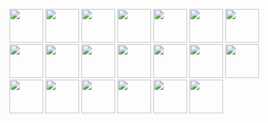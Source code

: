 <p align="left">
<img src="https://cdn.jsdelivr.net/gh/devicons/devicon/icons/c/c-original.svg" height="60"/>
<img src="https://cdn.jsdelivr.net/gh/devicons/devicon/icons/cplusplus/cplusplus-original.svg" height="60"/>
<img src="https://cdn.jsdelivr.net/gh/devicons/devicon/icons/python/python-original.svg" height="60"/>
<img src="https://cdn.jsdelivr.net/gh/devicons/devicon/icons/jupyter/jupyter-original-wordmark.svg" height="60"/>
<img src="https://cdn.jsdelivr.net/gh/devicons/devicon/icons/java/java-original-wordmark.svg" height="60"/>
<img src="https://cdn.jsdelivr.net/gh/devicons/devicon/icons/html5/html5-original.svg" height="60"/>
<img src="https://cdn.jsdelivr.net/gh/devicons/devicon/icons/css3/css3-original.svg" height="60"/>
<img src="https://cdn.jsdelivr.net/gh/devicons/devicon/icons/javascript/javascript-original.svg" height="60"/>
<img src="https://static-00.iconduck.com/assets.00/node-js-icon-454x512-nztofx17.png"height="60"/>
<img src="https://cdn.jsdelivr.net/gh/devicons/devicon@latest/icons/bootstrap/bootstrap-original.svg"height="60"/>
<img src="https://upload.wikimedia.org/wikipedia/commons/b/bf/Status_iucn_EX_icon_blank.svg" height="60"/>
<img src="https://cdn.jsdelivr.net/gh/devicons/devicon/icons/mysql/mysql-original-wordmark.svg" height="60"/>
<img src="https://cdn.jsdelivr.net/gh/devicons/devicon@latest/icons/json/json-plain.svg" height="60"/>
<img src="https://cdn.jsdelivr.net/gh/devicons/devicon@latest/icons/npm/npm-original-wordmark.svg" height="60"/>
<img src="https://upload.wikimedia.org/wikipedia/commons/b/b0/Openstreetmap_logo.svg"height="60"/> 
<img src="https://upload.wikimedia.org/wikipedia/commons/thumb/1/13/Leaflet_logo.svg/1280px-Leaflet_logo.svg.png" height="60"/>
<img src="https://cdn.jsdelivr.net/gh/devicons/devicon@latest/icons/windows11/windows11-original.svg" height="60"/>
<img src="https://cdn.jsdelivr.net/gh/devicons/devicon/icons/linux/linux-original.svg" height="60"/>
<img src="https://cdn.jsdelivr.net/gh/devicons/devicon/icons/vscode/vscode-original.svg" height="60"/>
<img src="https://64.media.tumblr.com/c3becd2c993f457fac2cd7b3bd53538d/tumblr_mivect2TMc1rfjowdo1_r1_500.gifv" height="60"/>
</p>

<!-- <img src="https://media1.tenor.com/m/u0cQup-HVAsAAAAC/perry-the-platypus-hat.gif" height="60"/> -->